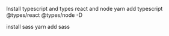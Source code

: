 

Install typescript and types react and node
yarn add typescript @types/react @types/node -D

install sass
yarn add sass